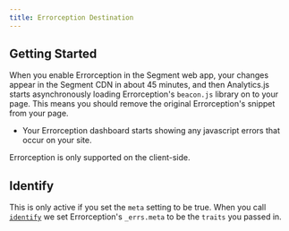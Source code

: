 ```yaml
---
title: Errorception Destination
---
```


## Getting Started

When you enable Errorception in the Segment web app, your changes appear in the Segment CDN in about 45 minutes, and then Analytics.js starts asynchronously loading Errorception's `beacon.js` library on to your page. This means you should remove the original Errorception's snippet from your page.
- Your Errorception dashboard starts showing any javascript errors that occur on your site.

Errorception is only supported on the client-side.

## Identify

This is only active if you set the `meta` setting to be true. When you call [`identify`](/docs/connections/spec/identify/) we set Errorception's `_errs.meta` to be the `traits` you passed in.

